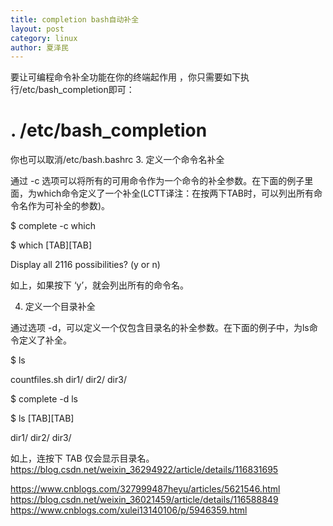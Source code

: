 ```yaml
---
title: completion bash自动补全
layout: post
category: linux
author: 夏泽民
---
```

要让可编程命令补全功能在你的终端起作用 ，你只需要如下执行/etc/bash_completion即可：

# . /etc/bash_completion

你也可以取消/etc/bash.bashrc
3. 定义一个命令名补全

通过 -c 选项可以将所有的可用命令作为一个命令的补全参数。在下面的例子里面，为which命令定义了一个补全(LCTT译注：在按两下TAB时，可以列出所有命令名作为可补全的参数)。

$ complete -c which

$ which [TAB][TAB]

Display all 2116 possibilities? (y or n)

如上，如果按下 ‘y’，就会列出所有的命令名。

4. 定义一个目录补全

通过选项 -d，可以定义一个仅包含目录名的补全参数。在下面的例子中，为ls命令定义了补全。

$ ls

countfiles.sh  dir1/          dir2/          dir3/

$ complete -d ls

$ ls [TAB][TAB]

dir1/          dir2/          dir3/

如上，连按下 TAB 仅会显示目录名。
https://blog.csdn.net/weixin_36294922/article/details/116831695
<!-- more -->
https://www.cnblogs.com/327999487heyu/articles/5621546.html
https://blog.csdn.net/weixin_36021459/article/details/116588849
https://www.cnblogs.com/xulei13140106/p/5946359.html

